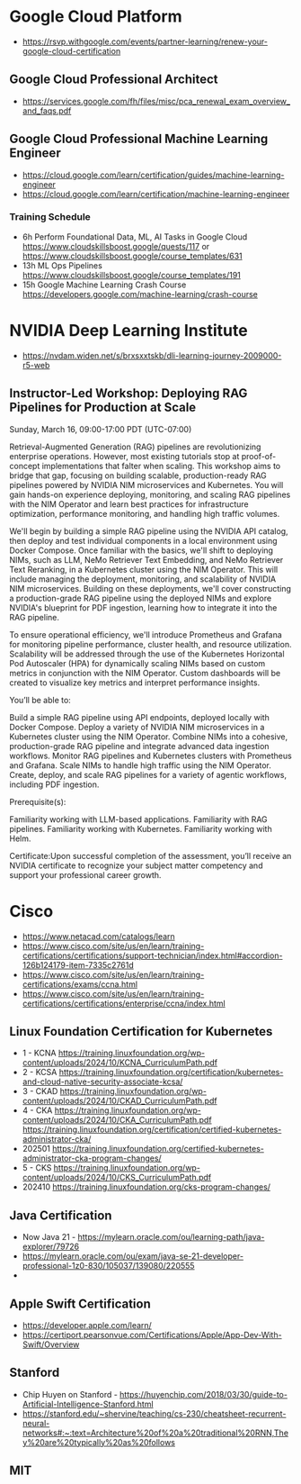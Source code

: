 # Google Cloud Platform
- https://rsvp.withgoogle.com/events/partner-learning/renew-your-google-cloud-certification
## Google Cloud Professional Architect
- https://services.google.com/fh/files/misc/pca_renewal_exam_overview_and_faqs.pdf
## Google Cloud Professional Machine Learning Engineer
- https://cloud.google.com/learn/certification/guides/machine-learning-engineer
- https://cloud.google.com/learn/certification/machine-learning-engineer

### Training Schedule
- 6h Perform Foundational Data, ML, AI Tasks in Google Cloud
https://www.cloudskillsboost.google/quests/117 or https://www.cloudskillsboost.google/course_templates/631
- 13h ML Ops Pipelines https://www.cloudskillsboost.google/course_templates/191
- 15h Google Machine Learning Crash Course https://developers.google.com/machine-learning/crash-course

# NVIDIA Deep Learning Institute
- https://nvdam.widen.net/s/brxsxxtskb/dli-learning-journey-2009000-r5-web

## Instructor-Led Workshop: Deploying RAG Pipelines for Production at Scale

Sunday, March 16, 09:00-17:00 PDT (UTC-07:00)


Retrieval-Augmented Generation (RAG) pipelines are revolutionizing enterprise operations. However, most existing tutorials stop at proof-of-concept implementations that falter when scaling. This workshop aims to bridge that gap, focusing on building scalable, production-ready RAG pipelines powered by NVIDIA NIM microservices and Kubernetes. You will gain hands-on experience deploying, monitoring, and scaling RAG pipelines with the NIM Operator and learn best practices for infrastructure optimization, performance monitoring, and handling high traffic volumes.


We'll begin by building a simple RAG pipeline using the NVIDIA API catalog, then deploy and test individual components in a local environment using Docker Compose. Once familiar with the basics, we'll shift to deploying NIMs, such as LLM, NeMo Retriever Text Embedding, and NeMo Retriever Text Reranking, in a Kubernetes cluster using the NIM Operator. This will include managing the deployment, monitoring, and scalability of NVIDIA NIM microservices. Building on these deployments, we'll cover constructing a production-grade RAG pipeline using the deployed NIMs and explore NVIDIA's blueprint for PDF ingestion, learning how to integrate it into the RAG pipeline.


To ensure operational efficiency, we'll introduce Prometheus and Grafana for monitoring pipeline performance, cluster health, and resource utilization. Scalability will be addressed through the use of the Kubernetes Horizontal Pod Autoscaler (HPA) for dynamically scaling NIMs based on custom metrics in conjunction with the NIM Operator. Custom dashboards will be created to visualize key metrics and interpret performance insights.


You’ll be able to:

Build a simple RAG pipeline using API endpoints, deployed locally with Docker Compose.
Deploy a variety of NVIDIA NIM microservices in a Kubernetes cluster using the NIM Operator.
Combine NIMs into a cohesive, production-grade RAG pipeline and integrate advanced data ingestion workflows.
Monitor RAG pipelines and Kubernetes clusters with Prometheus and Grafana.
Scale NIMs to handle high traffic using the NIM Operator.
Create, deploy, and scale RAG pipelines for a variety of agentic workflows, including PDF ingestion.

Prerequisite(s):

Familiarity working with LLM-based applications.
Familiarity with RAG pipelines.
Familiarity working with Kubernetes.
Familiarity working with Helm.

Certificate:Upon successful completion of the assessment, you’ll receive an NVIDIA certificate to recognize your subject matter competency and support your professional career growth.


# Cisco
- https://www.netacad.com/catalogs/learn
- https://www.cisco.com/site/us/en/learn/training-certifications/certifications/support-technician/index.html#accordion-126b124179-item-7335c2761d
- https://www.cisco.com/site/us/en/learn/training-certifications/exams/ccna.html
- https://www.cisco.com/site/us/en/learn/training-certifications/certifications/enterprise/ccna/index.html

## Linux Foundation Certification for Kubernetes
- 1 - KCNA https://training.linuxfoundation.org/wp-content/uploads/2024/10/KCNA_CurriculumPath.pdf
- 2 - KCSA https://training.linuxfoundation.org/certification/kubernetes-and-cloud-native-security-associate-kcsa/
- 3 - CKAD https://training.linuxfoundation.org/wp-content/uploads/2024/10/CKAD_CurriculumPath.pdf
- 4 - CKA https://training.linuxfoundation.org/wp-content/uploads/2024/10/CKA_CurriculumPath.pdf https://training.linuxfoundation.org/certification/certified-kubernetes-administrator-cka/
- 202501 https://training.linuxfoundation.org/certified-kubernetes-administrator-cka-program-changes/
- 5 - CKS https://training.linuxfoundation.org/wp-content/uploads/2024/10/CKS_CurriculumPath.pdf
- 202410 https://training.linuxfoundation.org/cks-program-changes/

## Java Certification
- Now Java 21 - https://mylearn.oracle.com/ou/learning-path/java-explorer/79726
- https://mylearn.oracle.com/ou/exam/java-se-21-developer-professional-1z0-830/105037/139080/220555
- 
## Apple Swift Certification
- https://developer.apple.com/learn/
- https://certiport.pearsonvue.com/Certifications/Apple/App-Dev-With-Swift/Overview

## Stanford
- Chip Huyen on Stanford - https://huyenchip.com/2018/03/30/guide-to-Artificial-Intelligence-Stanford.html
- https://stanford.edu/~shervine/teaching/cs-230/cheatsheet-recurrent-neural-networks#:~:text=Architecture%20of%20a%20traditional%20RNN,They%20are%20typically%20as%20follows

## MIT

